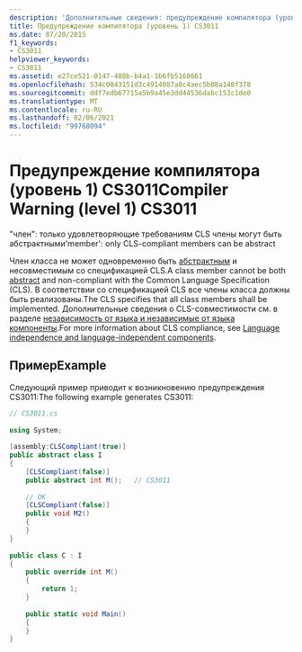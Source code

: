 ```yaml
---
description: 'Дополнительные сведения: предупреждение компилятора (уровень 1) CS3011'
title: Предупреждение компилятора (уровень 1) CS3011
ms.date: 07/20/2015
f1_keywords:
- CS3011
helpviewer_keywords:
- CS3011
ms.assetid: e27ce521-0147-488b-b4a1-1b6fb5168661
ms.openlocfilehash: 534c0043151d3c4914087a8c4aec5b08a148f378
ms.sourcegitcommit: ddf7edb67715a5b9a45e3dd44536dabc153c1de0
ms.translationtype: MT
ms.contentlocale: ru-RU
ms.lasthandoff: 02/06/2021
ms.locfileid: "99768094"
---
```

# <a name="compiler-warning-level-1-cs3011"></a><span data-ttu-id="cb501-103">Предупреждение компилятора (уровень 1) CS3011</span><span class="sxs-lookup"><span data-stu-id="cb501-103">Compiler Warning (level 1) CS3011</span></span>

<span data-ttu-id="cb501-104">"член": только удовлетворяющие требованиям CLS члены могут быть абстрактными</span><span class="sxs-lookup"><span data-stu-id="cb501-104">'member': only CLS-compliant members can be abstract</span></span>  
  
 <span data-ttu-id="cb501-105">Член класса не может одновременно быть [абстрактным](../language-reference/keywords/abstract.md) и несовместимым со спецификацией CLS.</span><span class="sxs-lookup"><span data-stu-id="cb501-105">A class member cannot be both [abstract](../language-reference/keywords/abstract.md) and non-compliant with the Common Language Specification (CLS).</span></span> <span data-ttu-id="cb501-106">В соответствии со спецификацией CLS все члены класса должны быть реализованы.</span><span class="sxs-lookup"><span data-stu-id="cb501-106">The CLS specifies that all class members shall be implemented.</span></span> <span data-ttu-id="cb501-107">Дополнительные сведения о CLS-совместимости см. в разделе [независимость от языка и независимые от языка компоненты](../../standard/language-independence.md).</span><span class="sxs-lookup"><span data-stu-id="cb501-107">For more information about CLS compliance, see [Language independence and language-independent components](../../standard/language-independence.md).</span></span>
  
## <a name="example"></a><span data-ttu-id="cb501-108">Пример</span><span class="sxs-lookup"><span data-stu-id="cb501-108">Example</span></span>  

 <span data-ttu-id="cb501-109">Следующий пример приводит к возникновению предупреждения CS3011:</span><span class="sxs-lookup"><span data-stu-id="cb501-109">The following example generates CS3011:</span></span>  
  
```csharp  
// CS3011.cs  
  
using System;  
  
[assembly:CLSCompliant(true)]  
public abstract class I  
{  
    [CLSCompliant(false)]  
    public abstract int M();   // CS3011  
  
    // OK  
    [CLSCompliant(false)]  
    public void M2()  
    {  
    }  
}  
  
public class C : I  
{  
    public override int M()  
    {  
        return 1;  
    }  
  
    public static void Main()  
    {  
    }  
}  
```
